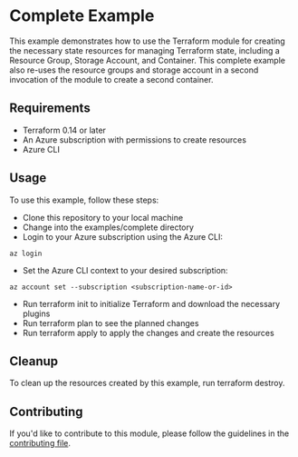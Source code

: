 # Complete Example

This example demonstrates how to use the Terraform module for creating the necessary state resources for managing Terraform state, including a Resource Group, Storage Account, and Container. This complete example also re-uses the resource groups and storage account in a second invocation of the module to create a second container.

## Requirements

* Terraform 0.14 or later
* An Azure subscription with permissions to create resources
* Azure CLI

## Usage

To use this example, follow these steps:

* Clone this repository to your local machine
* Change into the examples/complete directory
* Login to your Azure subscription using the Azure CLI:

```shell
az login
```

* Set the Azure CLI context to your desired subscription:

```shell
az account set --subscription <subscription-name-or-id>
```

* Run terraform init to initialize Terraform and download the necessary plugins
* Run terraform plan to see the planned changes
* Run terraform apply to apply the changes and create the resources

## Cleanup

To clean up the resources created by this example, run terraform destroy.


## Contributing

If you'd like to contribute to this module, please follow the guidelines in the [contributing file](../../CONTRIBUTING.md).
